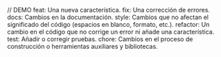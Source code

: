 // DEMO
feat: Una nueva característica.
fix: Una corrección de errores.
docs: Cambios en la documentación.
style: Cambios que no afectan el significado del código (espacios en blanco, formato, etc.).
refactor: Un cambio en el código que no corrige un error ni añade una característica.
test: Añadir o corregir pruebas.
chore: Cambios en el proceso de construcción o herramientas auxiliares y bibliotecas.
